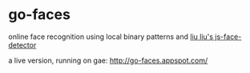 go-faces
========

online face recognition using local binary patterns and <a href="https://github.com/liuliu/ccv">liu liu's js-face-detector</a>

a live version, running on gae: http://go-faces.appspot.com/
